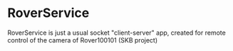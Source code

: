 # RoverService
RoverService is just a usual socket "client-server" app, created for remote control of the camera of Rover100101 (SKB project)
